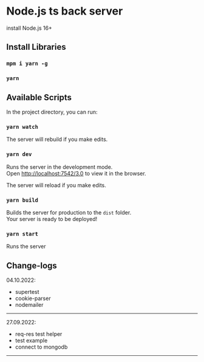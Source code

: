 # Node.js ts back server

install Node.js 16+

## Install Libraries

### `mpm i yarn -g`
### `yarn`

## Available Scripts

In the project directory, you can run:

### `yarn watch`

The server will rebuild if you make edits.

### `yarn dev`

Runs the server in the development mode.<br />
Open [http://localhost:7542/3.0](http://localhost:7542/3.0) to view it in the browser.

The server will reload if you make edits.

### `yarn build`

Builds the server for production to the `dist` folder.<br />
Your server is ready to be deployed!

### `yarn start`

Runs the server

## Change-logs

04.10.2022:

- supertest
- cookie-parser
- nodemailer
---

27.09.2022:

- req-res test helper
- test example
- connect to mongodb
---